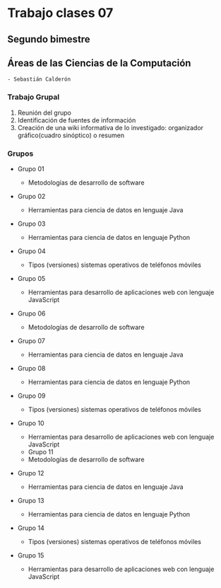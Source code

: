 # Trabajo clases 07
## Segundo bimestre

## Áreas de las Ciencias de la Computación

	- Sebastián Calderón

### Trabajo Grupal

1. Reunión del grupo
2. Identificación de fuentes de información
3. Creación de una wiki informativa de lo investigado: organizador gráfico(cuadro sinóptico) o resumen

### Grupos

* Grupo 01
	- Metodologías de desarrollo de software

* Grupo 02
	- Herramientas para ciencia de datos en lenguaje Java

* Grupo 03
	- Herramientas para ciencia de datos en lenguaje Python

* Grupo 04
	- Tipos (versiones) sistemas operativos de teléfonos móviles

* Grupo 05
 	- Herramientas para desarrollo de aplicaciones web con lenguaje JavaScript

* Grupo 06
	- Metodologías de desarrollo de software

* Grupo 07
	- Herramientas para ciencia de datos en lenguaje Java

* Grupo 08
	- Herramientas para ciencia de datos en lenguaje Python

* Grupo 09
	- Tipos (versiones) sistemas operativos de teléfonos móviles

* Grupo 10
 	- Herramientas para desarrollo de aplicaciones web con lenguaje JavaScript

	* Grupo 11
	- Metodologías de desarrollo de software

* Grupo 12
	- Herramientas para ciencia de datos en lenguaje Java

* Grupo 13
	- Herramientas para ciencia de datos en lenguaje Python

* Grupo 14
	- Tipos (versiones) sistemas operativos de teléfonos móviles

* Grupo 15
 	- Herramientas para desarrollo de aplicaciones web con lenguaje JavaScript
